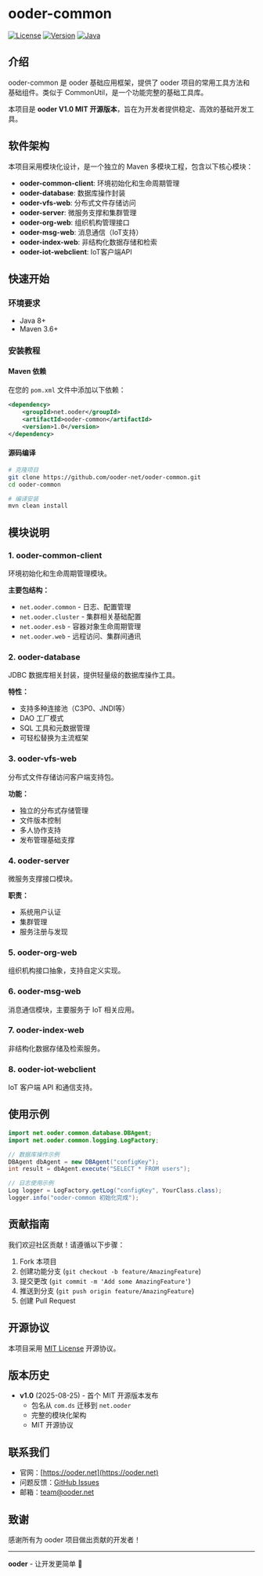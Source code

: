 # ooder-common

[![License](https://img.shields.io/badge/license-MIT-blue.svg)](LICENSE)
[![Version](https://img.shields.io/badge/version-1.0-green.svg)](#)
[![Java](https://img.shields.io/badge/java-8+-orange.svg)](#)

## 介绍

ooder-common 是 ooder 基础应用框架，提供了 ooder 项目的常用工具方法和基础组件。类似于 CommonUtil，是一个功能完整的基础工具库。

本项目是 **ooder V1.0 MIT 开源版本**，旨在为开发者提供稳定、高效的基础开发工具。

## 软件架构

本项目采用模块化设计，是一个独立的 Maven 多模块工程，包含以下核心模块：

- **ooder-common-client**: 环境初始化和生命周期管理
- **ooder-database**: 数据库操作封装
- **ooder-vfs-web**: 分布式文件存储访问
- **ooder-server**: 微服务支撑和集群管理
- **ooder-org-web**: 组织机构管理接口
- **ooder-msg-web**: 消息通信（IoT支持）
- **ooder-index-web**: 非结构化数据存储和检索
- **ooder-iot-webclient**: IoT客户端API

## 快速开始

### 环境要求

- Java 8+
- Maven 3.6+

### 安装教程

#### Maven 依赖

在您的 `pom.xml` 文件中添加以下依赖：

```xml
<dependency>
    <groupId>net.ooder</groupId>
    <artifactId>ooder-common</artifactId>
    <version>1.0</version>
</dependency>
```

#### 源码编译

```bash
# 克隆项目
git clone https://github.com/ooder-net/ooder-common.git
cd ooder-common

# 编译安装
mvn clean install
```

## 模块说明

### 1. **ooder-common-client**

环境初始化和生命周期管理模块。

**主要包结构：**
- `net.ooder.common` - 日志、配置管理
- `net.ooder.cluster` - 集群相关基础配置
- `net.ooder.esb` - 容器对象生命周期管理
- `net.ooder.web` - 远程访问、集群间通讯

### 2. **ooder-database**

JDBC 数据库相关封装，提供轻量级的数据库操作工具。

**特性：**
- 支持多种连接池（C3P0、JNDI等）
- DAO 工厂模式
- SQL 工具和元数据管理
- 可轻松替换为主流框架

### 3. **ooder-vfs-web**

分布式文件存储访问客户端支持包。

**功能：**
- 独立的分布式存储管理
- 文件版本控制
- 多人协作支持
- 发布管理基础支撑

### 4. **ooder-server**

微服务支撑接口模块。

**职责：**
- 系统用户认证
- 集群管理
- 服务注册与发现

### 5. **ooder-org-web**

组织机构接口抽象，支持自定义实现。

### 6. **ooder-msg-web**

消息通信模块，主要服务于 IoT 相关应用。

### 7. **ooder-index-web**

非结构化数据存储及检索服务。

### 8. **ooder-iot-webclient**

IoT 客户端 API 和通信支持。

## 使用示例

```java
import net.ooder.common.database.DBAgent;
import net.ooder.common.logging.LogFactory;

// 数据库操作示例
DBAgent dbAgent = new DBAgent("configKey");
int result = dbAgent.execute("SELECT * FROM users");

// 日志使用示例
Log logger = LogFactory.getLog("configKey", YourClass.class);
logger.info("ooder-common 初始化完成");
```

## 贡献指南

我们欢迎社区贡献！请遵循以下步骤：

1. Fork 本项目
2. 创建功能分支 (`git checkout -b feature/AmazingFeature`)
3. 提交更改 (`git commit -m 'Add some AmazingFeature'`)
4. 推送到分支 (`git push origin feature/AmazingFeature`)
5. 创建 Pull Request

## 开源协议

本项目采用 [MIT License](LICENSE) 开源协议。

## 版本历史

- **v1.0** (2025-08-25) - 首个 MIT 开源版本发布
  - 包名从 `com.ds` 迁移到 `net.ooder`
  - 完整的模块化架构
  - MIT 开源协议

## 联系我们

- 官网：[https://ooder.net](https://ooder.net)
- 问题反馈：[GitHub Issues](https://github.com/ooder-net/ooder-common/issues)
- 邮箱：team@ooder.net

## 致谢

感谢所有为 ooder 项目做出贡献的开发者！

---

**ooder** - 让开发更简单 🚀